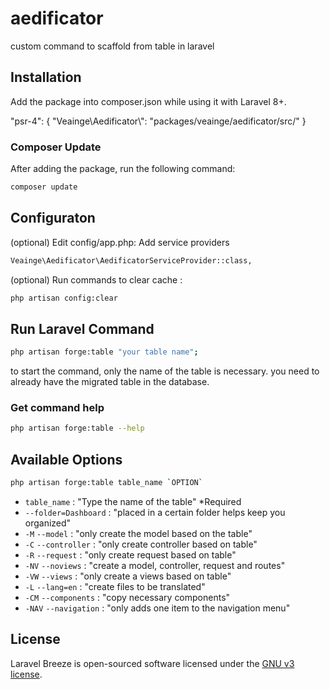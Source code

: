# aedificator
custom command to scaffold from table in laravel

## Installation

Add the package into composer.json while using it with Laravel 8+.

"psr-4": {
    "Veainge\\Aedificator\\": "packages/veainge/aedificator/src/"
}

### Composer Update
After adding the package, run the following command:
```bash
composer update
```

## Configuraton 

(optional) Edit config/app.php:
Add service providers
```bash
Veainge\Aedificator\AedificatorServiceProvider::class,
```
(optional) Run commands to clear cache :
```bash
php artisan config:clear
```
## Run Laravel Command

```bash
php artisan forge:table "your table name";
```
to start the command, only the name of the table is necessary.
you need to already have the migrated table in the database.

### Get command help
```bash
php artisan forge:table --help
```
## Available Options
```bash
php artisan forge:table table_name `OPTION`
```
- `table_name` : "Type the name of the table" *Required
- `--folder=Dashboard` : "placed in a certain folder helps keep you organized"
- `-M` `--model` : "only create the model based on the table"
- `-C` `--controller` : "only create controller based on table"
- `-R` `--request` : "only create request based on table"
- `-NV` `--noviews` : "create a model, controller, request and routes"
- `-VW` `--views` : "only create a views based on table"
- `-L` `--lang=en` : "create files to be translated"
- `-CM` `--components` : "copy necessary components"
- `-NAV` `--navigation` : "only adds one item to the navigation menu"

## License
Laravel Breeze is open-sourced software licensed under the [GNU v3 license](LICENSE.md).
